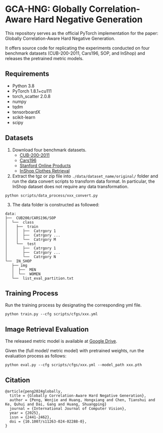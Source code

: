 # GCA-HNG: Globally Correlation-Aware Hard Negative Generation
This repository serves as the official PyTorch implementation for the paper: Globally Correlation-Aware Hard Negative Generation.

It offers source code for replicating the experiments conducted on four benchmark datasets (CUB-200-2011, Cars196, SOP, and InShop) and releases the pretrained metric models.

## Requirements
+ Python 3.8
+ PyTorch 1.8.1+cu111
+ torch_scatter 2.0.8
+ numpy
+ tqdm
+ tensorboardX
+ scikit-learn
+ scipy

## Datasets
1. Download four benchmark datasets.
    + [CUB-200-2011](https://data.caltech.edu/records/65de6-vp158)
    + [Cars196](https://ai.stanford.edu/~jkrause/cars/car_dataset.html)
    + [Stanford Online Products](https://cvgl.stanford.edu/projects/lifted_struct/)
    + [InShop Clothes Retrieval](https://mmlab.ie.cuhk.edu.hk/projects/DeepFashion.html)
2. Extract the tgz or zip file into `./data/dataset_name/original/` folder and run the data convert scripts to transform data format. In particular, the InShop dataset does not require any data transformation.
```
python scripts/data_process/xxx_convert.py
```
3. The data folder is constructed as followed:
```
data:
├──  CUB200/CARS196/SOP
│  └──  class 
│    ├──  train 
│    │  ├──  Catrgory 1
│    │  ├──  Catrgory ...
│    │  └──  Catrgory M
│    └──  test
│       ├──  Catrgory 1
│       ├──  Catrgory ...
│       └──  Catrgory N
└──  IN_SHOP
   ├── img  
   │  ├──  MEN
   │  └──  WOMEN
   └──  list_eval_partition.txt

```

## Training Process
Run the training process by designating the corresponding yml file.
```
python train.py --cfg scripts/cfgs/xxx.yml
```

## Image Retrieval Evaluation
The released metric model is available at [Google Drive](https://drive.google.com/drive/folders/1oGtEQ61MDGtGbSbE7gsYEj1CCfu0ugPL?usp=sharing).

Given the (full model/ metric model) with pretrained weights, run the evaluation process as follows:
```
python eval.py --cfg scripts/cfgs/xxx.yml --model_path xxx.pth
```

## Citation
```
@article{peng2024globally,
  title = {Globally Correlation-Aware Hard Negative Generation},
  author = {Peng, Wenjie and Huang, Hongxiang and Chen, Tianshui and Ke, Quhui and Dai, Gang and Huang, Shuangping}
  journal = {International Journal of Computer Vision},
  year = {2025},
  issn = {2441-2462},
  doi = {10.1007/s11263-024-02288-0},
}
```